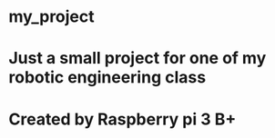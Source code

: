 # my_project
# Just a small project for one of my robotic engineering class
# Created by Raspberry pi 3 B+
